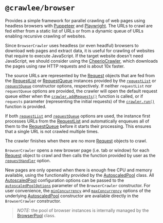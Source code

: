 # `@crawlee/browser`

Provides a simple framework for parallel crawling of web pages using headless browsers with [Puppeteer](https://github.com/puppeteer/puppeteer) and [Playwright](https://github.com/microsoft/playwright). The URLs to crawl are fed either from a static list of URLs or from a dynamic queue of URLs enabling recursive crawling of websites.

Since `BrowserCrawler` uses headless (or even headful) browsers to download web pages and extract data, it is useful for crawling of websites that require to execute JavaScript. If the target website doesn't need JavaScript, we should consider using the [CheerioCrawler](https://crawlee.dev/js/api/cheerio-crawler/class/CheerioCrawler), which downloads the pages using raw HTTP requests and is about 10x faster.

The source URLs are represented by the [Request](https://crawlee.dev/js/api/core/class/Request) objects that are fed from the [RequestList](https://crawlee.dev/js/api/core/class/RequestList) or [RequestQueue](https://crawlee.dev/js/api/core/class/RequestQueue) instances provided by the [`requestList`](https://crawlee.dev/js/api/browser-crawler/interface/BrowserCrawlerOptions#requestList) or [`requestQueue`](https://crawlee.dev/js/api/browser-crawler/interface/BrowserCrawlerOptions#requestQueue) constructor options, respectively. If neither `requestList` nor `requestQueue` options are provided, the crawler will open the default request queue either when the [`crawler.addRequests()`](https://crawlee.dev/js/api/browser-crawler/class/BrowserCrawler#addRequests) function is called, or if `requests` parameter (representing the initial requests) of the [`crawler.run()`](https://crawlee.dev/js/api/browser-crawler/class/BrowserCrawler#run) function is provided.

If both [`requestList`](https://crawlee.dev/js/api/browser-crawler/interface/BrowserCrawlerOptions#requestList) and [`requestQueue`](https://crawlee.dev/js/api/browser-crawler/interface/BrowserCrawlerOptions#requestQueue) options are used, the instance first processes URLs from the [RequestList](https://crawlee.dev/js/api/core/class/RequestList) and automatically enqueues all of them to the [RequestQueue](https://crawlee.dev/js/api/core/class/RequestQueue) before it starts their processing. This ensures that a single URL is not crawled multiple times.

The crawler finishes when there are no more [Request](https://crawlee.dev/js/api/core/class/Request) objects to crawl.

`BrowserCrawler` opens a new browser page (i.e. tab or window) for each [Request](https://crawlee.dev/js/api/core/class/Request) object to crawl and then calls the function provided by user as the [`requestHandler`](https://crawlee.dev/js/api/browser-crawler/interface/BrowserCrawlerOptions#requestHandler) option.

New pages are only opened when there is enough free CPU and memory available, using the functionality provided by the [AutoscaledPool](https://crawlee.dev/js/api/core/class/AutoscaledPool) class.
All [AutoscaledPool](https://crawlee.dev/js/api/core/class/AutoscaledPool) configuration options can be passed to the [`autoscaledPoolOptions`](https://crawlee.dev/js/api/browser-crawler/interface/BrowserCrawlerOptions#autoscaledPoolOptions) parameter of the `BrowserCrawler` constructor. For user convenience, the [`minConcurrency`](https://crawlee.dev/js/api/core/interface/AutoscaledPoolOptions#minConcurrency) and [`maxConcurrency`](https://crawlee.dev/js/api/core/interface/AutoscaledPoolOptions#maxConcurrency) options of the underlying [AutoscaledPool](https://crawlee.dev/js/api/core/class/AutoscaledPool) constructor are available directly in the `BrowserCrawler` constructor.

> *NOTE:* the pool of browser instances is internally managed by the [BrowserPool](https://crawlee.dev/js/api/browser-pool/class/BrowserPool) class.
